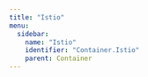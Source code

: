 ```yaml
---
title: "Istio"
menu:
  sidebar:
    name: "Istio"
    identifier: "Container.Istio"
    parent: Container
---
```

